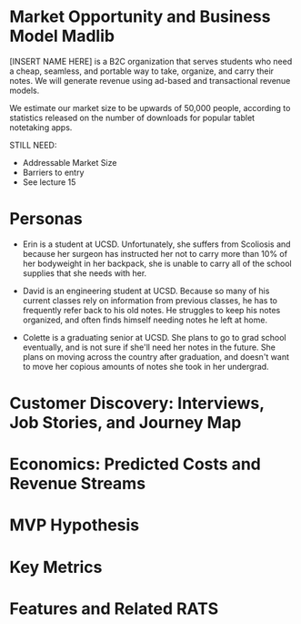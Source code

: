 # **Market Opportunity and Business Model Madlib**
  [INSERT NAME HERE] is a B2C organization that serves students who need a cheap, seamless, and portable way to take, organize, and carry their notes. We will generate revenue using ad-based and transactional revenue models.
  
  We estimate our market size to be upwards of 50,000 people, according to statistics released on the number of downloads for popular tablet notetaking apps.
  
STILL NEED:
* Addressable Market Size
* Barriers to entry
* See lecture 15

# **Personas**

* Erin is a student at UCSD. Unfortunately, she suffers from Scoliosis and because her surgeon has instructed her not to carry more than 10% of her bodyweight in her backpack, she is unable to carry all of the school supplies that she needs with her.

* David is an engineering student at UCSD. Because so many of his current classes rely on information from previous classes, he has to frequently refer back to his old notes. He struggles to keep his notes organized, and often finds himself needing notes he left at home.

* Colette is a graduating senior at UCSD. She plans to go to grad school eventually, and is not sure if she'll need her notes in the future. She plans on moving across the country after graduation, and doesn't want to move her copious amounts of notes she took in her undergrad.

# **Customer Discovery: Interviews, Job Stories, and Journey Map**

# **Economics: Predicted Costs and Revenue Streams**

# **MVP Hypothesis**

# **Key Metrics**

# **Features and Related RATS**

